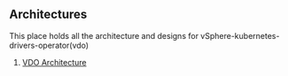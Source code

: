 ## Architectures

This place holds all the architecture and designs for vSphere-kubernetes-drivers-operator(vdo)
1. [VDO Architecture](vdo-architecture.md)